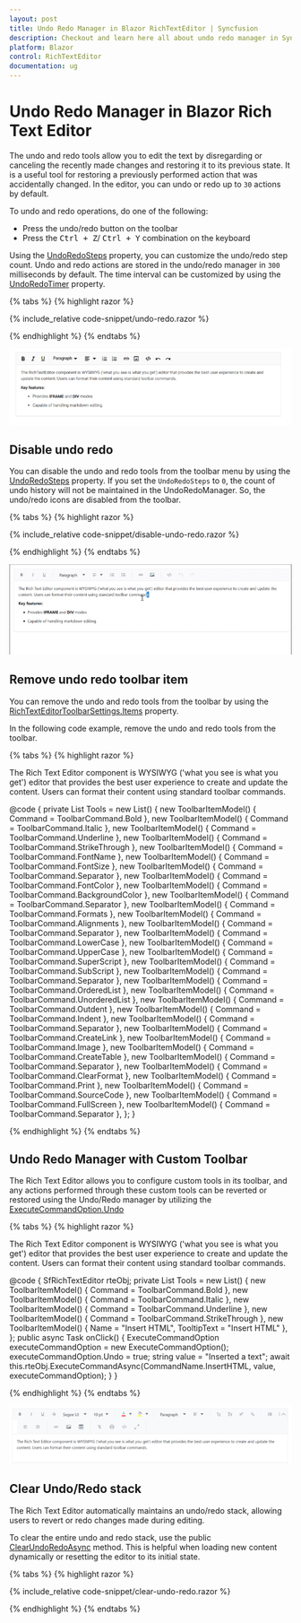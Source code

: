 ```yaml
---
layout: post
title: Undo Redo Manager in Blazor RichTextEditor | Syncfusion
description: Checkout and learn here all about undo redo manager in Syncfusion Blazor RichTextEditor component and much more.
platform: Blazor
control: RichTextEditor
documentation: ug
---
```


# Undo Redo Manager in Blazor Rich Text Editor

The undo and redo tools allow you to edit the text by disregarding or canceling the recently made changes and restoring it to its previous state. It is a useful tool for restoring a previously performed action that was accidentally changed. In the editor, you can undo or redo up to `30` actions by default. 

To undo and redo operations, do one of the following:

* Press the undo/redo button on the toolbar
* Press the <kbd>Ctrl + Z</kbd>/ <kbd>Ctrl + Y</kbd> combination on the keyboard

Using the [UndoRedoSteps](https://help.syncfusion.com/cr/blazor/Syncfusion.Blazor.RichTextEditor.SfRichTextEditor.html) property, you can customize the undo/redo step count. Undo and redo actions are stored in the undo/redo manager in `300` milliseconds by default. The time interval can be customized by using the [UndoRedoTimer](https://help.syncfusion.com/cr/blazor/Syncfusion.Blazor.RichTextEditor.SfRichTextEditor.html#Syncfusion_Blazor_RichTextEditor_SfRichTextEditor_UndoRedoTimer) property.

{% tabs %}
{% highlight razor %}

{% include_relative code-snippet/undo-redo.razor %}

{% endhighlight %}
{% endtabs %}

![Blazor RichTextEditor undo/redo operation](./images/blazor-richtexteditor-undo-redo-operation.png)

## Disable undo redo

You can disable the undo and redo tools from the toolbar menu by using the [UndoRedoSteps](https://help.syncfusion.com/cr/blazor/Syncfusion.Blazor.RichTextEditor.SfRichTextEditor.html#Syncfusion_Blazor_RichTextEditor_SfRichTextEditor_UndoRedoSteps) property. If you set the `UndoRedoSteps` to `0`, the count of undo history will not be maintained in the UndoRedoManager. So, the undo/redo icons are disabled from the toolbar.

{% tabs %}
{% highlight razor %}

{% include_relative code-snippet/disable-undo-redo.razor %}

{% endhighlight %}
{% endtabs %}

![Blazor RichTextEditor disable undo/redo operation](./images/blazor-richtexteditor-disable-undo-redo.gif)

## Remove undo redo toolbar item

You can remove the undo and redo tools from the toolbar by using the [RichTextEditorToolbarSettings.Items](https://help.syncfusion.com/cr/blazor/Syncfusion.Blazor.RichTextEditor.RichTextEditorToolbarSettings.html#Syncfusion_Blazor_RichTextEditor_RichTextEditorToolbarSettings_Items) property.

In the following code example, remove the undo and redo tools from the toolbar.

{% tabs %}
{% highlight razor %}

<SfRichTextEditor>
    <RichTextEditorToolbarSettings Items="@Tools" />
    <p>The Rich Text Editor component is WYSIWYG ('what you see is what you get') editor that provides the best user experience to create and update the content. Users can format their content using standard toolbar commands.</p>
</SfRichTextEditor>

@code {
    private List<ToolbarItemModel> Tools = new List<ToolbarItemModel>()
    {
        new ToolbarItemModel() { Command = ToolbarCommand.Bold },
        new ToolbarItemModel() { Command = ToolbarCommand.Italic },
        new ToolbarItemModel() { Command = ToolbarCommand.Underline },
        new ToolbarItemModel() { Command = ToolbarCommand.StrikeThrough },
        new ToolbarItemModel() { Command = ToolbarCommand.FontName },
        new ToolbarItemModel() { Command = ToolbarCommand.FontSize },
        new ToolbarItemModel() { Command = ToolbarCommand.Separator },
        new ToolbarItemModel() { Command = ToolbarCommand.FontColor },
        new ToolbarItemModel() { Command = ToolbarCommand.BackgroundColor },
        new ToolbarItemModel() { Command = ToolbarCommand.Separator },
        new ToolbarItemModel() { Command = ToolbarCommand.Formats },
        new ToolbarItemModel() { Command = ToolbarCommand.Alignments },
        new ToolbarItemModel() { Command = ToolbarCommand.Separator },
        new ToolbarItemModel() { Command = ToolbarCommand.LowerCase },
        new ToolbarItemModel() { Command = ToolbarCommand.UpperCase },
        new ToolbarItemModel() { Command = ToolbarCommand.SuperScript },
        new ToolbarItemModel() { Command = ToolbarCommand.SubScript },
        new ToolbarItemModel() { Command = ToolbarCommand.Separator },
        new ToolbarItemModel() { Command = ToolbarCommand.OrderedList },
        new ToolbarItemModel() { Command = ToolbarCommand.UnorderedList },
        new ToolbarItemModel() { Command = ToolbarCommand.Outdent },
        new ToolbarItemModel() { Command = ToolbarCommand.Indent },
        new ToolbarItemModel() { Command = ToolbarCommand.Separator },
        new ToolbarItemModel() { Command = ToolbarCommand.CreateLink },
        new ToolbarItemModel() { Command = ToolbarCommand.Image },
        new ToolbarItemModel() { Command = ToolbarCommand.CreateTable },
        new ToolbarItemModel() { Command = ToolbarCommand.Separator },
        new ToolbarItemModel() { Command = ToolbarCommand.ClearFormat },
        new ToolbarItemModel() { Command = ToolbarCommand.Print },
        new ToolbarItemModel() { Command = ToolbarCommand.SourceCode },
        new ToolbarItemModel() { Command = ToolbarCommand.FullScreen },
        new ToolbarItemModel() { Command = ToolbarCommand.Separator },
    };
}

{% endhighlight %}
{% endtabs %}

## Undo Redo Manager with Custom Toolbar

The Rich Text Editor allows you to configure custom tools in its toolbar, and any actions performed through these custom tools can be reverted or restored using the Undo/Redo manager by utilizing the [ExecuteCommandOption.Undo](https://help.syncfusion.com/cr/blazor/Syncfusion.Blazor.RichTextEditor.ExecuteCommandOption.html#Syncfusion_Blazor_RichTextEditor_ExecuteCommandOption_Undo)

{% tabs %}
{% highlight razor %}

<SfRichTextEditor>
    <RichTextEditorToolbarSettings Items="@Tools">
                <RichTextEditorCustomToolbarItems>
                    <RichTextEditorCustomToolbarItem Name="Insert HTML">
                        <Template>                           
                           <SfButton Content="Insert HTML" @onclick="onClick"></SfButton>
                        </Template>
                    </RichTextEditorCustomToolbarItem>                    
                </RichTextEditorCustomToolbarItems>
    </RichTextEditorToolbarSettings>
    <p>The Rich Text Editor component is WYSIWYG ('what you see is what you get') editor that provides the best user experience to create and update the content. Users can format their content using standard toolbar commands.</p>
</SfRichTextEditor>

@code {
    SfRichTextEditor rteObj;
    private List<ToolbarItemModel> Tools = new List<ToolbarItemModel>()
    {
        new ToolbarItemModel() { Command = ToolbarCommand.Bold },
        new ToolbarItemModel() { Command = ToolbarCommand.Italic },
        new ToolbarItemModel() { Command = ToolbarCommand.Underline },
        new ToolbarItemModel() { Command = ToolbarCommand.StrikeThrough },
        new ToolbarItemModel() { Name = "Insert HTML", TooltipText = "Insert HTML" },
    };
    public async Task  onClick()
    {
        ExecuteCommandOption executeCommandOption = new ExecuteCommandOption();
        executeCommandOption.Undo = true;
        string value = "Inserted a text";
        await this.rteObj.ExecuteCommandAsync(CommandName.InsertHTML, value, executeCommandOption);
    }
}

{% endhighlight %}
{% endtabs %}

![Blazor RichTextEditor remove undo/redo tools](./images/blazor-richtexteditor-remove-undo-redo.png)

## Clear Undo/Redo stack

The Rich Text Editor automatically maintains an undo/redo stack, allowing users to revert or redo changes made during editing.

To clear the entire undo and redo stack, use the public [ClearUndoRedoAsync](https://help.syncfusion.com/cr/blazor/Syncfusion.Blazor.RichTextEditor.SfRichTextEditor.html#Syncfusion_Blazor_RichTextEditor_SfRichTextEditor_ClearUndoRedoAsync) method. This is helpful when loading new content dynamically or resetting the editor to its initial state.

{% tabs %}
{% highlight razor %}

{% include_relative code-snippet/clear-undo-redo.razor %}

{% endhighlight %}
{% endtabs %}
